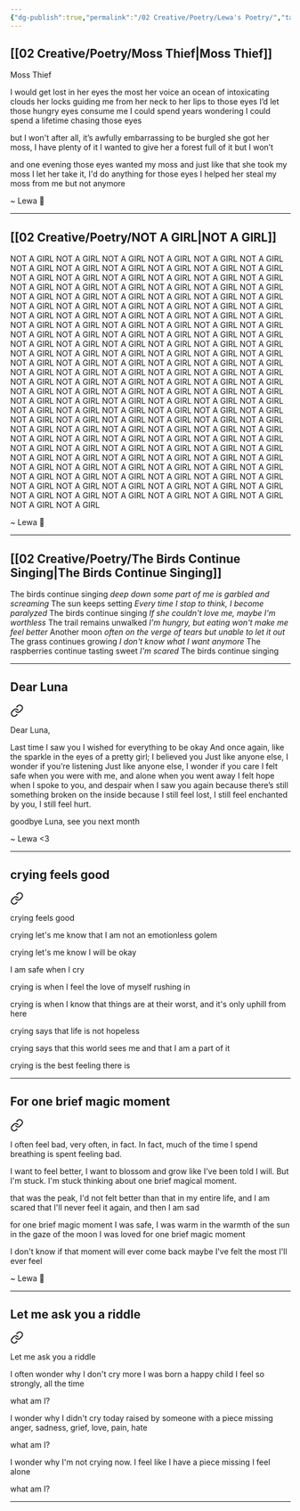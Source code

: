```yaml
---
{"dg-publish":true,"permalink":"/02 Creative/Poetry/Lewa's Poetry/","tags":["poem"],"noteIcon":"","created":"2025-07-03T15:42:12.983-04:00"}
---
```


## [[02 Creative/Poetry/Moss Thief\|Moss Thief]]

<div class="transclusion internal-embed is-loaded"><div class="markdown-embed">




Moss Thief

I would get lost in her eyes the most
her voice an ocean of intoxicating clouds
her locks guiding me
from her neck
to her lips
to those eyes
I’d let those hungry eyes consume me
I could spend years wondering
I could spend a lifetime chasing those eyes

but I won't
after all, it’s awfully embarrassing to be burgled
she got her moss, I have plenty of it
I wanted to give her a forest full of it
but I won’t

and one evening
those eyes wanted my moss
and just like that
she took my moss
I let her take it, I'd do anything for those eyes
I helped her steal my moss from me
but not anymore

~ Lewa 💚

</div></div>


---
## [[02 Creative/Poetry/NOT A GIRL\|NOT A GIRL]]

<div class="transclusion internal-embed is-loaded"><div class="markdown-embed">




NOT A GIRL NOT A GIRL NOT A GIRL NOT A GIRL NOT A GIRL NOT A GIRL NOT A GIRL NOT A GIRL NOT A GIRL NOT A GIRL NOT A GIRL NOT A GIRL NOT A GIRL NOT A GIRL NOT A GIRL NOT A GIRL NOT A GIRL NOT A GIRL NOT A GIRL NOT A GIRL NOT A GIRL NOT A GIRL NOT A GIRL NOT A GIRL NOT A GIRL NOT A GIRL NOT A GIRL NOT A GIRL NOT A GIRL NOT A GIRL NOT A GIRL NOT A GIRL NOT A GIRL NOT A GIRL NOT A GIRL NOT A GIRL NOT A GIRL NOT A GIRL NOT A GIRL NOT A GIRL NOT A GIRL NOT A GIRL NOT A GIRL NOT A GIRL NOT A GIRL NOT A GIRL NOT A GIRL NOT A GIRL NOT A GIRL NOT A GIRL NOT A GIRL NOT A GIRL NOT A GIRL NOT A GIRL NOT A GIRL NOT A GIRL NOT A GIRL NOT A GIRL NOT A GIRL NOT A GIRL NOT A GIRL NOT A GIRL NOT A GIRL NOT A GIRL NOT A GIRL NOT A GIRL NOT A GIRL NOT A GIRL NOT A GIRL NOT A GIRL NOT A GIRL NOT A GIRL NOT A GIRL NOT A GIRL NOT A GIRL NOT A GIRL NOT A GIRL NOT A GIRL NOT A GIRL NOT A GIRL NOT A GIRL NOT A GIRL NOT A GIRL NOT A GIRL NOT A GIRL NOT A GIRL NOT A GIRL NOT A GIRL NOT A GIRL NOT A GIRL NOT A GIRL NOT A GIRL NOT A GIRL NOT A GIRL NOT A GIRL NOT A GIRL NOT A GIRL NOT A GIRL NOT A GIRL NOT A GIRL NOT A GIRL NOT A GIRL NOT A GIRL NOT A GIRL NOT A GIRL NOT A GIRL NOT A GIRL NOT A GIRL NOT A GIRL NOT A GIRL NOT A GIRL NOT A GIRL NOT A GIRL NOT A GIRL NOT A GIRL NOT A GIRL NOT A GIRL NOT A GIRL NOT A GIRL NOT A GIRL NOT A GIRL NOT A GIRL NOT A GIRL NOT A GIRL NOT A GIRL NOT A GIRL NOT A GIRL NOT A GIRL NOT A GIRL NOT A GIRL NOT A GIRL NOT A GIRL NOT A GIRL NOT A GIRL NOT A GIRL NOT A GIRL NOT A GIRL NOT A GIRL NOT A GIRL NOT A GIRL NOT A GIRL NOT A GIRL NOT A GIRL NOT A GIRL NOT A GIRL NOT A GIRL NOT A GIRL NOT A GIRL NOT A GIRL NOT A GIRL NOT A GIRL NOT A GIRL NOT A GIRL NOT A GIRL NOT A GIRL NOT A GIRL NOT A GIRL NOT A GIRL 

~ Lewa 💚


</div></div>


---
## [[02 Creative/Poetry/The Birds Continue Singing\|The Birds Continue Singing]]

<div class="transclusion internal-embed is-loaded"><div class="markdown-embed">




The birds continue singing
*deep down some part of me is garbled and screaming*
The sun keeps setting
*Every time I stop to think, I become paralyzed*
The birds continue singing
*If she couldn't love me, maybe I'm worthless*
The trail remains unwalked
*I'm hungry, but eating won't make me feel better*
Another moon
*often on the verge of tears but unable to let it out*
The grass continues growing
*I don't know what I want anymore*
The raspberries continue tasting sweet
*I'm scared*
The birds continue singing


</div></div>


---
## Dear Luna

<div class="transclusion internal-embed is-loaded"><a class="markdown-embed-link" href="/02 Creative/Poetry/Dear Luna/" aria-label="Open link"><svg xmlns="http://www.w3.org/2000/svg" width="24" height="24" viewBox="0 0 24 24" fill="none" stroke="currentColor" stroke-width="2" stroke-linecap="round" stroke-linejoin="round" class="svg-icon lucide-link"><path d="M10 13a5 5 0 0 0 7.54.54l3-3a5 5 0 0 0-7.07-7.07l-1.72 1.71"></path><path d="M14 11a5 5 0 0 0-7.54-.54l-3 3a5 5 0 0 0 7.07 7.07l1.71-1.71"></path></svg></a><div class="markdown-embed">




Dear Luna,

Last time I saw you I wished for everything to be okay
And once again, like the sparkle in the eyes of a pretty girl; I believed you
Just like anyone else, I wonder if you’re listening
Just like anyone else, I wonder if you care
I felt safe when you were with me, and alone when you went away
I felt hope when I spoke to you, and despair when I saw you again
because there’s still something broken on the inside
because I still feel lost, I still feel enchanted by you, I still feel hurt.

goodbye Luna, see you next month

~ Lewa <3

</div></div>


---
## crying feels good 
<div class="transclusion internal-embed is-loaded"><a class="markdown-embed-link" href="/02 Creative/Poetry/crying feels good/" aria-label="Open link"><svg xmlns="http://www.w3.org/2000/svg" width="24" height="24" viewBox="0 0 24 24" fill="none" stroke="currentColor" stroke-width="2" stroke-linecap="round" stroke-linejoin="round" class="svg-icon lucide-link"><path d="M10 13a5 5 0 0 0 7.54.54l3-3a5 5 0 0 0-7.07-7.07l-1.72 1.71"></path><path d="M14 11a5 5 0 0 0-7.54-.54l-3 3a5 5 0 0 0 7.07 7.07l1.71-1.71"></path></svg></a><div class="markdown-embed">




crying feels good

crying let's me know that I am not an emotionless golem

crying let's me know I will be okay

I am safe when I cry

crying is when I feel the love of myself rushing in

crying is when I know that things are at their worst, and it's only uphill from here

crying says that life is not hopeless 

crying says that this world sees me and that I am a part of it

crying is the best feeling there is

</div></div>

---
## For one brief magic moment 
<div class="transclusion internal-embed is-loaded"><a class="markdown-embed-link" href="/02 Creative/Poetry/for one brief magic moment/" aria-label="Open link"><svg xmlns="http://www.w3.org/2000/svg" width="24" height="24" viewBox="0 0 24 24" fill="none" stroke="currentColor" stroke-width="2" stroke-linecap="round" stroke-linejoin="round" class="svg-icon lucide-link"><path d="M10 13a5 5 0 0 0 7.54.54l3-3a5 5 0 0 0-7.07-7.07l-1.72 1.71"></path><path d="M14 11a5 5 0 0 0-7.54-.54l-3 3a5 5 0 0 0 7.07 7.07l1.71-1.71"></path></svg></a><div class="markdown-embed">




I often feel bad, very often, in fact.
In fact, much of the time I spend breathing is spent feeling bad.

I want to feel better, I want to blossom and grow like I've been told I will.
But I'm stuck.
I'm stuck thinking about one brief magical moment.

that was the peak, I'd not felt better than that in my entire life, 
and I am scared that I'll never feel it again, and then I am sad

for one brief magic moment
I was safe, I was warm
in the warmth of the sun
in the gaze of the moon
I was loved
for one brief magic moment

I don't know if that moment will ever come back
maybe I've felt the most I'll ever feel


~ Lewa 💚

</div></div>

---
## Let me ask you a riddle

<div class="transclusion internal-embed is-loaded"><a class="markdown-embed-link" href="/02 Creative/Poetry/Let my ask you a riddle/" aria-label="Open link"><svg xmlns="http://www.w3.org/2000/svg" width="24" height="24" viewBox="0 0 24 24" fill="none" stroke="currentColor" stroke-width="2" stroke-linecap="round" stroke-linejoin="round" class="svg-icon lucide-link"><path d="M10 13a5 5 0 0 0 7.54.54l3-3a5 5 0 0 0-7.07-7.07l-1.72 1.71"></path><path d="M14 11a5 5 0 0 0-7.54-.54l-3 3a5 5 0 0 0 7.07 7.07l1.71-1.71"></path></svg></a><div class="markdown-embed">





Let me ask you a riddle

I often wonder why I don't cry more
I was born a happy child
I feel so strongly, all the time

what am I? 

I wonder why I didn't cry today
raised by someone with a piece missing
anger, sadness, grief, love, pain, hate

what am I? 

I wonder why I'm not crying now.
I feel like I have a piece missing
I feel alone

what am I? 


</div></div>


---